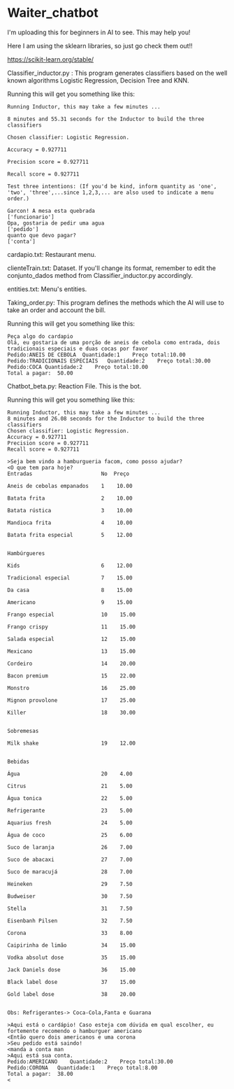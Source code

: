# Waiter_chatbot
I'm uploading this for beginners in AI to see. This may help you!

Here I am using the sklearn libraries, so just go check them out!!

https://scikit-learn.org/stable/


Classifier_inductor.py : This program generates classifiers based on the well known algorithms Logistic Regression, Decision Tree and KNN.

  Running this will get you something like this:
  
    Running Inductor, this may take a few minutes ...
    
    8 minutes and 55.31 seconds for the Inductor to build the three classifiers
    
    Chosen classifier: Logistic Regression.
    
    Accuracy = 0.927711
    
    Precision score = 0.927711
    
    Recall score = 0.927711

    Test three intentions: (If you'd be kind, inform quantity as 'one', 'two', 'three',...since 1,2,3,... are also used to indicate a menu order.)

    Garcon! A mesa esta quebrada
    ['funcionario']
    Opa, gostaria de pedir uma agua
    ['pedido']
    quanto que devo pagar?
    ['conta']

cardapio.txt: Restaurant menu.

clienteTrain.txt: Dataset. If you'll change its format, remember to edit the conjunto_dados method from Classifier_inductor.py accordingly.

entities.txt: Menu's entities.

Taking_order.py: This program defines the methods which the AI will use to take an order and account the bill.

  Running this will get you something like this:
  
    Peça algo do cardapio
    Olá, eu gostaria de uma porção de aneis de cebola como entrada, dois tradicionais especiais e duas cocas por favor
    Pedido:ANEIS DE CEBOLA	Quantidade:1	Preço total:10.00
    Pedido:TRADICIONAIS ESPECIAIS	Quantidade:2	Preço total:30.00
    Pedido:COCA	Quantidade:2	Preço total:10.00
    Total a pagar:	50.00

Chatbot_beta.py: Reaction File. This is the bot.

  Running this will get you something like this:
  
    Running Inductor, this may take a few minutes ...
    8 minutes and 26.08 seconds for the Inductor to build the three classifiers
    Chosen classifier: Logistic Regression.
    Accuracy = 0.927711
    Precision score = 0.927711
    Recall score = 0.927711

    >Seja bem vindo a hamburgueria facom, como posso ajudar?
    <O que tem para hoje?
    Entradas                      No  Preço

    Aneis de cebolas empanados    1    10.00

    Batata frita                  2    10.00

    Batata rústica                3    10.00

    Mandioca frita                4    10.00

    Batata frita especial         5    12.00


    Hambúrgueres

    Kids                          6    12.00

    Tradicional especial          7    15.00

    Da casa                       8    15.00

    Americano                     9    15.00

    Frango especial               10    15.00

    Frango crispy                 11    15.00

    Salada especial               12    15.00

    Mexicano                      13    15.00

    Cordeiro                      14    20.00

    Bacon premium                 15    22.00

    Monstro                       16    25.00

    Mignon provolone              17    25.00

    Killer                        18    30.00


    Sobremesas

    Milk shake                    19    12.00


    Bebidas

    Água                          20    4.00

    Citrus                        21    5.00

    Água tonica                   22    5.00

    Refrigerante                  23    5.00

    Aquarius fresh                24    5.00

    Água de coco                  25    6.00

    Suco de laranja               26    7.00

    Suco de abacaxi               27    7.00

    Suco de maracujá              28    7.00

    Heineken                      29    7.50

    Budweiser                     30    7.50

    Stella                        31    7.50

    Eisenbanh Pilsen              32    7.50

    Corona                        33    8.00

    Caipirinha de limão           34    15.00

    Vodka absolut dose            35    15.00

    Jack Daniels dose             36    15.00

    Black label dose              37    15.00

    Gold label dose               38    20.00


    Obs: Refrigerantes-> Coca-Cola,Fanta e Guarana

    >Aqui está o cardápio! Caso esteja com dúvida em qual escolher, eu fortemente recomendo o hamburguer americano 
    <Então quero dois americanos e uma corona
    >Seu pedido está saindo!
    <manda a conta man
    >Aqui está sua conta.
    Pedido:AMERICANO	Quantidade:2	Preço total:30.00
    Pedido:CORONA	Quantidade:1	Preço total:8.00
    Total a pagar:	38.00
    <
